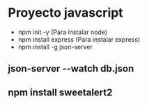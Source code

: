 # Proyecto javascript
* npm init -y (Para instalar node)
* npm install express (Para instalar express)
* npm install -g json-server 
## json-server --watch db.json
## npm install sweetalert2
